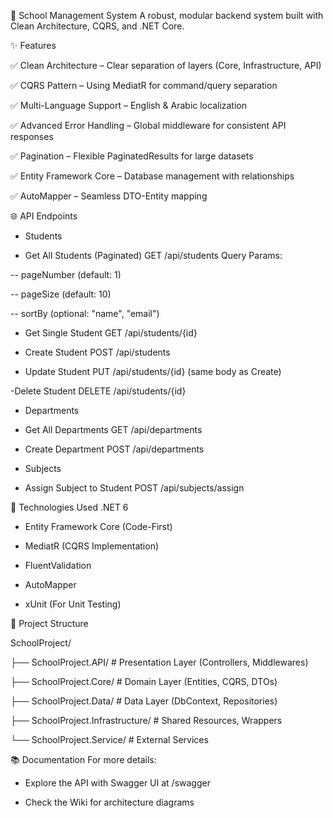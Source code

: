 🏫 School Management System
A robust, modular backend system built with Clean Architecture, CQRS, and .NET Core.

✨ Features

✅ Clean Architecture – Clear separation of layers (Core, Infrastructure, API)

✅ CQRS Pattern – Using MediatR for command/query separation

✅ Multi-Language Support – English & Arabic localization

✅ Advanced Error Handling – Global middleware for consistent API responses

✅ Pagination – Flexible PaginatedResults<T> for large datasets

✅ Entity Framework Core – Database management with relationships

✅ AutoMapper – Seamless DTO-Entity mapping


🌐 API Endpoints

* Students
  
- Get All Students (Paginated)
GET /api/students
Query Params:

-- pageNumber (default: 1)

-- pageSize (default: 10)

-- sortBy (optional: "name", "email")

- Get Single Student
GET /api/students/{id}

- Create Student
POST /api/students

- Update Student
PUT /api/students/{id}
(same body as Create)

-Delete Student
DELETE /api/students/{id}


* Departments

- Get All Departments
GET /api/departments

- Create Department
POST /api/departments


* Subjects

- Assign Subject to Student
POST /api/subjects/assign




🚀 Technologies Used
.NET 6

- Entity Framework Core (Code-First)

- MediatR (CQRS Implementation)

- FluentValidation

- AutoMapper

- xUnit (For Unit Testing)


📂 Project Structure

SchoolProject/

├── SchoolProject.API/          # Presentation Layer (Controllers, Middlewares)

├── SchoolProject.Core/        # Domain Layer (Entities, CQRS, DTOs)

├── SchoolProject.Data/        # Data Layer (DbContext, Repositories)

├── SchoolProject.Infrastructure/ # Shared Resources, Wrappers

└── SchoolProject.Service/     # External Services


📚 Documentation
For more details:

* Explore the API with Swagger UI at /swagger

* Check the Wiki for architecture diagrams



